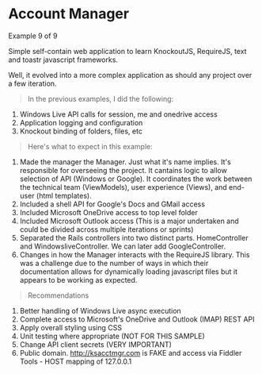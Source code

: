 Account Manager
==============	
Example 9 of 9


Simple self-contain web application to learn 
KnockoutJS, RequireJS, text and toastr javascript 
frameworks.

Well, it evolved into a more complex application
as should any project over a few iteration. 

> In the previous examples, I did the following:

1) Windows Live API calls for session, me and onedrive access
2) Application logging and configuration 
3) Knockout binding of folders, files, etc 

> Here's what to expect in this example: 

1) Made the manager the Manager. Just what it's name implies. It's responsible for overseeing the project. It cantains logic to allow selection of API (Windows or Google). It coordinates the work between the technical team (ViewModels), user experience (Views), and end-user (html templates). 
2) Included a shell API for Google's Docs and GMail access 
3) Included Microsoft OneDrive access to top level folder 
4) Included Microsoft Outlook access (This is a major undertaken and could be divided across multiple iterations or sprints) 
5) Separated the Rails controllers into two distinct parts. HomeController and WindowsliveController. We can later add GoogleController. 
6) Changes in how the Manager interacts with the RequireJS library. This was a challenge due to the number of ways in which their documentation allows for dynamically loading javascript files but it appears to be working as expected. 

> Recommendations 

1) Better handling of Windows Live async execution 
2) Complete access to Microsoft's OneDrive and Outlook (IMAP) REST API 
3) Apply overall styling using CSS 
4) Unit testing where appropriate (NOT FOR THIS SAMPLE)
5) Change API client secrets (VERY IMPORTANT) 
6) Public domain. http://ksacctmgr.com is FAKE and access via Fiddler Tools - HOST mapping of 127.0.0.1







